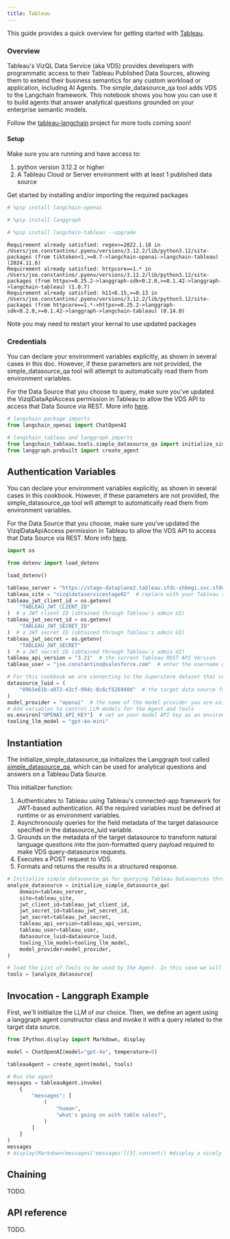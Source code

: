 ```yaml
---
title: Tableau
---
```


This guide provides a quick overview for getting started with [Tableau](https://help.tableau.com/current/api/vizql-data-service/en-us/index.html). 

### Overview

Tableau's VizQL Data Service (aka VDS) provides developers with programmatic access to their Tableau Published Data Sources, allowing them to extend their business semantics for any custom workload or application, including AI Agents. The simple_datasource_qa tool adds VDS to the Langchain framework. This notebook shows you how you can use it to build agents that answer analytical questions grounded on your enterprise semantic models. 

Follow the [tableau-langchain](https://github.com/Tab-SE/tableau_langchain) project for more tools coming soon!

#### Setup
Make sure you are running and have access to:
1. python version 3.12.2 or higher
2. A Tableau Cloud or Server environment with at least 1 published data source

Get started by installing and/or importing the required packages


```python
# %pip install langchain-openai
```


```python
# %pip install langgraph
```


```python
# %pip install langchain-tableau --upgrade
```
```output
Requirement already satisfied: regex>=2022.1.18 in /Users/joe.constantino/.pyenv/versions/3.12.2/lib/python3.12/site-packages (from tiktoken<1,>=0.7->langchain-openai->langchain-tableau) (2024.11.6)
Requirement already satisfied: httpcore==1.* in /Users/joe.constantino/.pyenv/versions/3.12.2/lib/python3.12/site-packages (from httpx>=0.25.2->langgraph-sdk<0.2.0,>=0.1.42->langgraph->langchain-tableau) (1.0.7)
Requirement already satisfied: h11<0.15,>=0.13 in /Users/joe.constantino/.pyenv/versions/3.12.2/lib/python3.12/site-packages (from httpcore==1.*->httpx>=0.25.2->langgraph-sdk<0.2.0,>=0.1.42->langgraph->langchain-tableau) (0.14.0)
```
Note you may need to restart your kernal to use updated packages

### Credentials

You can declare your environment variables explicitly, as shown in several cases in this doc. However, if these parameters are not provided, the simple_datasource_qa tool will attempt to automatically read them from environment variables.

For the Data Source that you choose to query, make sure you've updated the VizqlDataApiAccess permission in Tableau to allow the VDS API to access that Data Source via REST. More info [here](https://help.tableau.com/current/server/en-us/permissions_capabilities.htm#data-sources
). 


```python
# langchain package imports
from langchain_openai import ChatOpenAI

# langchain_tableau and langgraph imports
from langchain_tableau.tools.simple_datasource_qa import initialize_simple_datasource_qa
from langgraph.prebuilt import create_agent
```

## Authentication Variables
You can declare your environment variables explicitly, as shown in several cases in this cookbook. However, if these parameters are not provided, the simple_datasource_qa tool will attempt to automatically read them from environment variables.

For the Data Source that you choose, make sure you've updated the VizqlDataApiAccess permission in Tableau to allow the VDS API to access that Data Source via REST. More info [here](https://help.tableau.com/current/server/en-us/permissions_capabilities.htm#data-sources
). 


```python
import os

from dotenv import load_dotenv

load_dotenv()

tableau_server = "https://stage-dataplane2.tableau.sfdc-shbmgi.svc.sfdcfc.net/"  # replace with your Tableau server name
tableau_site = "vizqldataservicestage02"  # replace with your Tableau site
tableau_jwt_client_id = os.getenv(
    "TABLEAU_JWT_CLIENT_ID"
)  # a JWT client ID (obtained through Tableau's admin UI)
tableau_jwt_secret_id = os.getenv(
    "TABLEAU_JWT_SECRET_ID"
)  # a JWT secret ID (obtained through Tableau's admin UI)
tableau_jwt_secret = os.getenv(
    "TABLEAU_JWT_SECRET"
)  # a JWT secret ID (obtained through Tableau's admin UI)
tableau_api_version = "3.21"  # the current Tableau REST API Version
tableau_user = "joe.constantino@salesforce.com"  # enter the username querying the target Tableau Data Source

# For this cookbook we are connecting to the Superstore dataset that comes by default with every Tableau server
datasource_luid = (
    "0965e61b-a072-43cf-994c-8c6cf526940d"  # the target data source for this Tool
)
model_provider = "openai"  # the name of the model provider you are using for your Agent
# Add variables to control LLM models for the Agent and Tools
os.environ["OPENAI_API_KEY"]  # set an your model API key as an environment variable
tooling_llm_model = "gpt-4o-mini"
```

## Instantiation
The initialize_simple_datasource_qa initializes the Langgraph tool called [simple_datasource_qa](https://github.com/Tab-SE/tableau_langchain/blob/3ff9047414479cd55d797c18a78f834d57860761/pip_package/langchain_tableau/tools/simple_datasource_qa.py#L101), which can be used for analytical questions and answers on a Tableau Data Source.

This initializer function:
1. Authenticates to Tableau using Tableau's connected-app framework for JWT-based authentication. All the required variables must be defined at runtime or as environment variables.
2. Asynchronously queries for the field metadata of the target datasource specified in the datasource_luid variable.
3. Grounds on the metadata of the target datasource to transform natural language questions into the json-formatted query payload required to make VDS query-datasource requests.
4. Executes a POST request to VDS.
5. Formats and returns the results in a structured response.


```python
# Initialize simple_datasource_qa for querying Tableau Datasources through VDS
analyze_datasource = initialize_simple_datasource_qa(
    domain=tableau_server,
    site=tableau_site,
    jwt_client_id=tableau_jwt_client_id,
    jwt_secret_id=tableau_jwt_secret_id,
    jwt_secret=tableau_jwt_secret,
    tableau_api_version=tableau_api_version,
    tableau_user=tableau_user,
    datasource_luid=datasource_luid,
    tooling_llm_model=tooling_llm_model,
    model_provider=model_provider,
)

# load the List of Tools to be used by the Agent. In this case we will just load our data source Q&A tool.
tools = [analyze_datasource]
```

## Invocation - Langgraph Example
First, we'll initlialize the LLM of our choice. Then, we define an agent using a langgraph agent constructor class and invoke it with a query related to the target data source. 


```python
from IPython.display import Markdown, display

model = ChatOpenAI(model="gpt-4o", temperature=0)

tableauAgent = create_agent(model, tools)

# Run the agent
messages = tableauAgent.invoke(
    {
        "messages": [
            (
                "human",
                "what's going on with table sales?",
            )
        ]
    }
)
messages
# display(Markdown(messages['messages'][3].content)) #display a nicely formatted answer for successful generations
```

## Chaining

TODO.

## API reference

TODO.

